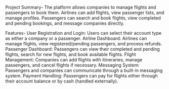 Project Summary-
  The platform allows companies to manage flights and passengers to book them. Airlines can add flights, view passenger lists, and manage profiles. Passengers can search and book flights, view completed and pending bookings, and message companies directly.

Features-
  User Registration and Login: Users can select their account type as either a company or a passenger.
  Airline Dashboard: Airlines can manage flights, view registered/pending passengers, and process refunds.
  Passenger Dashboard: Passengers can view their completed and pending flights, search for new flights, and book available flights.
  Flight Management: Companies can add flights with itineraries, manage passengers, and cancel flights if necessary.
  Messaging System: Passengers and companies can communicate through a built-in messaging system.
  Payment Handling: Passengers can pay for flights either through their account balance or by cash (handled externally).

